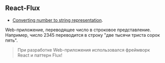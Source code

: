 ## React-Flux 
- [Converting number to string representation]().

Web-приложение, переводящее число в строковое представление.
Например, число 2345 переводится в строку "две 
тысячи триста сорок пять".
>При разработке Web-приложения использовался фреймворк React и паттерн Flux!
